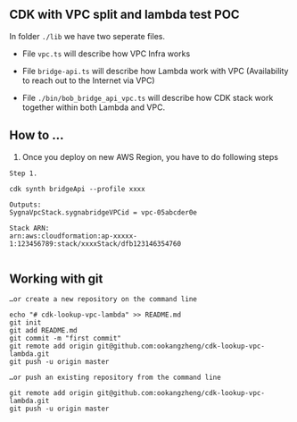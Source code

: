 ## CDK with VPC split and lambda test POC

In folder `./lib` we have two seperate files.

- File `vpc.ts` will describe how VPC Infra works

- File `bridge-api.ts` will describe how Lambda work with VPC (Availability to reach out to the Internet via VPC)

- File `./bin/bob_bridge_api_vpc.ts` will describe how CDK stack work together within both Lambda and VPC.

## How to ...

1. Once you deploy on new AWS Region, you have to do following steps

```
Step 1.

cdk synth bridgeApi --profile xxxx

Outputs:
SygnaVpcStack.sygnabridgeVPCid = vpc-05abcder0e

Stack ARN:
arn:aws:cloudformation:ap-xxxxx-1:123456789:stack/xxxxStack/dfb123146354760


```

## Working with git

```
…or create a new repository on the command line

echo "# cdk-lookup-vpc-lambda" >> README.md
git init
git add README.md
git commit -m "first commit"
git remote add origin git@github.com:ookangzheng/cdk-lookup-vpc-lambda.git
git push -u origin master

…or push an existing repository from the command line

git remote add origin git@github.com:ookangzheng/cdk-lookup-vpc-lambda.git
git push -u origin master
```
